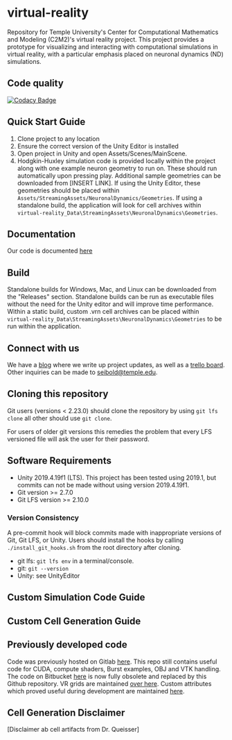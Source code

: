 # virtual-reality
Repository for Temple University's Center for Computational Mathematics and Modeling (C2M2)'s virtual reality project. This project provides a prototype for visualizing and interacting with computational simulations in virtual reality, with a particular emphasis placed on neuronal dynamics (ND) simulations.

## Code quality
[![Codacy Badge](https://app.codacy.com/project/badge/Grade/ac2c4122b3174e4a8209ef2e791792b3)](https://www.codacy.com?utm_source=github.com&amp;utm_medium=referral&amp;utm_content=c2m2/virtual-reality&amp;utm_campaign=Badge_Grade)

## Quick Start Guide
1. Clone project to any location
2. Ensure the correct version of the Unity Editor is installed
3. Open project in Unity and open Assets/Scenes/MainScene. 
4. Hodgkin-Huxley simulation code is provided locally within the project along with one example neuron geometry to run on. These should run automatically upon pressing play. Additional sample geometries can be downloaded from [INSERT LINK]. If using the Unity Editor, these geometries should be placed within `Assets/StreamingAssets/NeuronalDynamics/Geometries`. If using a standalone build, the application will look for cell archives within `virtual-reality_Data\StreamingAssets\NeuronalDynamics\Geometries`.

## Documentation
Our code is documented [here](https://c2m2.github.io/doxyhtml/index.html)

## Build
Standalone builds for Windows, Mac, and Linux can be downloaded from the "Releases" section. Standalone builds can be run as executable files without the need for the Unity editor and will improve time performance. Within a static build, custom .vrn cell archives can be placed within `virtual-reality_Data\StreamingAssets\NeuronalDynamics\Geometries` to be run within the application.

## Connect with us
We have a [blog](https://c2m2vr.wordpress.com/) where we write up project updates, as well as a [trello board](https://trello.com/b/iQ9aepTn/virtual-reality).
Other inquiries can be made to seibold@temple.edu.

## Cloning this repository
Git users (versions < 2.23.0) should clone the repository by using
`git lfs clone` all other should use `git clone`.

For users of older git versions this remedies the problem that every LFS versioned file will ask the user for their password.

## Software Requirements
- Unity 2019.4.19f1 (LTS). This project has been tested using 2019.1, but commits can not be made without using version 2019.4.19f1.
- Git version >= 2.7.0
- Git LFS version >= 2.10.0
### Version Consistency
A pre-commit hook will block commits made with inappropriate versions of Git, Git LFS, or Unity. Users should install the hooks by calling `./install_git_hooks.sh` from the root directory after cloning.
- git lfs: `git lfs env` in a terminal/console.
- git: `git --version`
- Unity: see UnityEditor

## Custom Simulation Code Guide

## Custom Cell Generation Guide

## Previously developed code
Code was previously hosted on Gitlab [here](https://gitlab.com/vr-lab-repos). This repo still contains useful code for CUDA, compute shaders, Burst examples, OBJ and VTK handling. The code on Bitbucket [here](https://bitbucket.org/c2m2vr/workspace/projects/VIR) is now fully obsolete and replaced by this Github repository. VR grids are maintained [over here](https://github.com/stephanmg/vr-grids). Custom attributes which proved useful during development are maintained [here](https://github.com/stephanmg/vr-utils).

## Cell Generation Disclaimer
[Disclaimer ab cell artifacts from Dr. Queisser]

